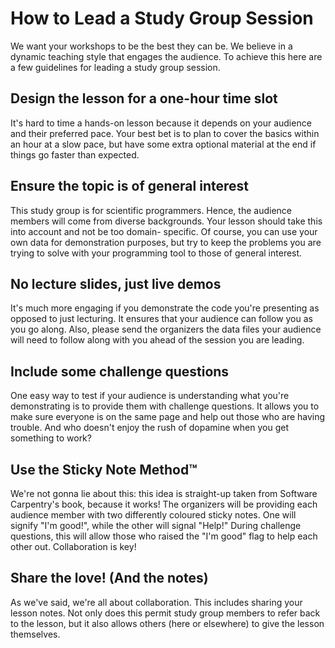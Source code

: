 # How to Lead a Study Group Session

We want your workshops to be the best they can be. We believe in a dynamic teaching style 
that engages the audience. To achieve this here are a few guidelines for leading a study 
group session. 

## Design the lesson for a one-hour time slot

It's hard to time a hands-on lesson because it depends on your audience and their 
preferred pace. Your best bet is to plan to cover the basics within an hour at a slow 
pace, but have some extra optional material at the end if things go faster than expected. 

## Ensure the topic is of general interest

This study group is for scientific programmers. Hence, the audience members will come from 
diverse backgrounds. Your lesson should take this into account and not be too domain-
specific. Of course, you can use your own data for demonstration purposes, but try to keep 
the problems you are trying to solve with your programming tool to those of general 
interest. 

## No lecture slides, just live demos

It's much more engaging if you demonstrate the code you're presenting as opposed to just 
lecturing. It ensures that your audience can follow you as you go along. Also, please send 
the organizers the data files your audience will need to follow along with you ahead of 
the session you are leading.

## Include some challenge questions

One easy way to test if your audience is understanding what you're demonstrating is to 
provide them with challenge questions. It allows you to make sure everyone is on the same 
page and help out those who are having trouble. And who doesn't enjoy the rush of dopamine 
when you get something to work?

## Use the Sticky Note Method™

We're not gonna lie about this: this idea is straight-up taken from Software Carpentry's 
book, because it works! The organizers will be providing each audience member with two 
differently coloured sticky notes. One will signify "I'm good!", while the other will 
signal "Help!" During challenge questions, this will allow those who raised the "I'm good" 
flag to help each other out. Collaboration is key!

## Share the love! (And the notes)

As we've said, we're all about collaboration. This includes sharing your lesson notes. 
Not only does this permit study group members to refer back to the lesson, but it also 
allows others (here or elsewhere) to give the lesson themselves. 
